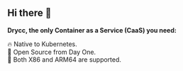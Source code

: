 ## Hi there 👋

**Drycc, the only Container as a Service (CaaS) you need:**

🔥 Native to Kubernetes.  
🤝 Open Source from Day One.  
🌈 Both X86 and ARM64 are supported.  
